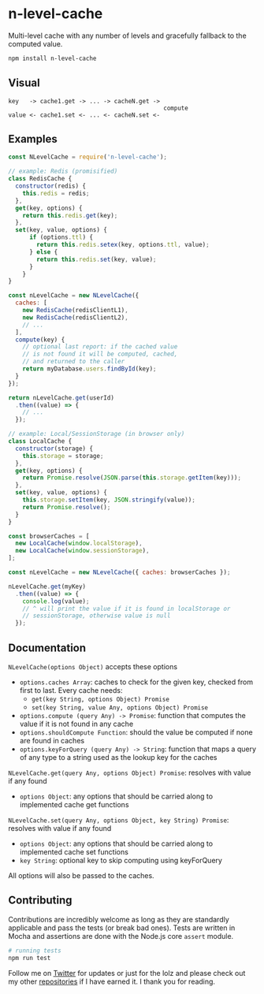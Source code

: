 # n-level-cache
Multi-level cache with any number of levels and gracefully fallback to the computed value.

```sh
npm install n-level-cache
```

## Visual

```
key   -> cache1.get -> ... -> cacheN.get ->
                                            compute
value <- cache1.set <- ... <- cacheN.set <-
```

## Examples

```js
const NLevelCache = require('n-level-cache');

// example: Redis (promisified)
class RedisCache {
  constructor(redis) {
    this.redis = redis;
  },
  get(key, options) {
    return this.redis.get(key);
  },
  set(key, value, options) {
      if (options.ttl) {
        return this.redis.setex(key, options.ttl, value);
      } else {
        return this.redis.set(key, value);
      }
    }
}

const nLevelCache = new NLevelCache({
  caches: [
    new RedisCache(redisClientL1),
    new RedisCache(redisClientL2),
    // ...
  ],
  compute(key) {
    // optional last report: if the cached value
    // is not found it will be computed, cached,
    // and returned to the caller
    return myDatabase.users.findById(key);
  }
});

return nLevelCache.get(userId)
  .then((value) => {
    // ...
  });
```

```js
// example: Local/SessionStorage (in browser only)
class LocalCache {
  constructor(storage) {
    this.storage = storage;
  },
  get(key, options) {
    return Promise.resolve(JSON.parse(this.storage.getItem(key)));
  },
  set(key, value, options) {
    this.storage.setItem(key, JSON.stringify(value));
    return Promise.resolve();
  }
}

const browserCaches = [
  new LocalCache(window.localStorage),
  new LocalCache(window.sessionStorage),
];

const nLevelCache = new NLevelCache({ caches: browserCaches });

nLevelCache.get(myKey)
  .then((value) => {
    console.log(value);
    // ^ will print the value if it is found in localStorage or
    // sessionStorage, otherwise value is null
  });
```

## Documentation

`NLevelCache(options Object)` accepts these options
- `options.caches Array`: caches to check for the given key, checked from first to last. Every cache needs:        
  - `get(key String, options Object) Promise`
  - `set(key String, value Any, options Object) Promise`
- `options.compute (query Any) -> Promise`: function that computes the value if it is not found in any cache
- `options.shouldCompute Function`: should the value be computed if none are found in caches
- `options.keyForQuery (query Any) -> String`: function that maps a query of any type to a string used as the lookup key for the caches

`NLevelCache.get(query Any, options Object) Promise`: resolves with value if any found
- `options Object`: any options that should be carried along to implemented cache get functions

`NLevelCache.set(query Any, options Object, key String) Promise`: resolves with value if any found
- `options Object`: any options that should be carried along to implemented cache set functions
- `key String`: optional key to skip computing using keyForQuery

All options will also be passed to the caches.

## Contributing

Contributions are incredibly welcome as long as they are standardly applicable and pass the tests (or break bad ones). Tests are written in Mocha and assertions are done with the Node.js core `assert` module.

```sh
# running tests
npm run test
```

Follow me on [Twitter](https://twitter.com/compooter) for updates or just for the lolz and please check out my other [repositories](https://github.com/andrejewski) if I have earned it. I thank you for reading.
